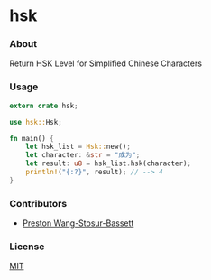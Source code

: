 # hsk
### About
Return HSK Level for Simplified Chinese Characters

### Usage
```rust
extern crate hsk;

use hsk::Hsk;

fn main() {
	let hsk_list = Hsk::new();
	let character: &str = "成为";
	let result: u8 = hsk_list.hsk(character);
	println!("{:?}", result); // --> 4
}
```

### Contributors
- [Preston Wang-Stosur-Bassett](http://stosur.info)

### License
[MIT](https://github.com/sotch-pr35mac/hsk/blob/master/LICENSE)
